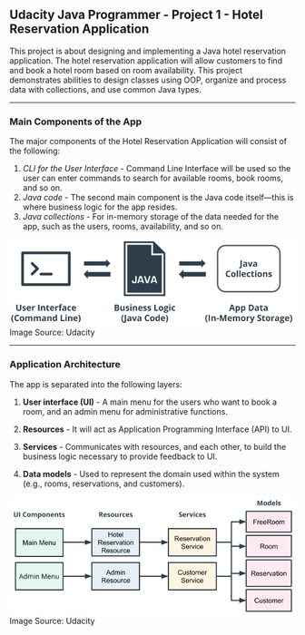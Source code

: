 ## Udacity Java Programmer - Project 1 - Hotel Reservation Application

This project is about designing and implementing a Java hotel reservation application. The hotel reservation application will allow customers to find and book a hotel room based on room availability. This project demonstrates abilities to design classes using OOP, organize and process data with collections, and use common Java types.

---

### Main Components of the App

The major components of the Hotel Reservation Application will consist of the following:

1. _CLI for the User Interface_ - Command Line Interface will be used so the user can enter commands to search for available rooms, book rooms, and so on.
2. _Java code_ - The second main component is the Java code itself—this is where business logic for the app resides.
3. _Java collections_ - For in-memory storage of the data needed for the app, such as the users, rooms, availability, and so on.

![](./media/hotelreservation02.png)
Image Source: Udacity

---

### Application Architecture

The app is separated into the following layers:

1. **User interface (UI)** - A main menu for the users who want to book a room, and an admin menu for administrative functions.

2. **Resources** - It will act as Application Programming Interface (API) to UI.

3. **Services** - Communicates with resources, and each other, to build the business logic necessary to provide feedback to UI.

4. **Data models** - Used to represent the domain used within the system (e.g., rooms, reservations, and customers).

![](./media/hotelreservation01.png)
Image Source: Udacity
